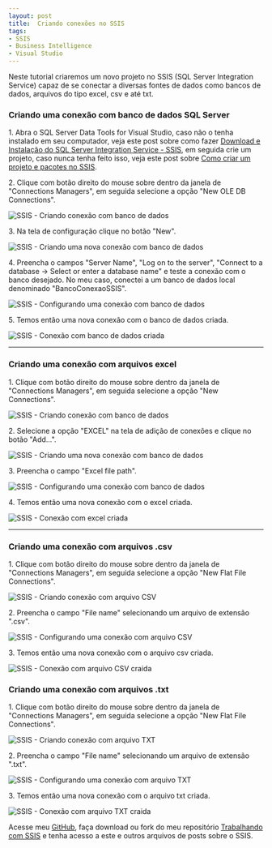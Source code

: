 ```yaml
---
layout: post
title:  Criando conexões no SSIS
tags:
- SSIS
- Business Intelligence
- Visual Studio
---
```


<p>Neste tutorial criaremos um novo projeto no SSIS (SQL Server Integration Service) capaz de se conectar a diversas fontes de dados como bancos de dados, arquivos do tipo excel, csv e até txt.</p>

<h3 id="heading3">Criando uma conexão com banco de dados SQL Server</h3>

<p>1. Abra o SQL Server Data Tools for Visual Studio, caso não o tenha instalado em seu computador, veja este post sobre como fazer <a href="http://mateusblopes.com.br/Download-e-Instalacao-SQL-Server-Integration-Service-SSIS.html" target="_blank">Download e Instalação do SQL Server Integration Service - SSIS</a>, em seguida crie um projeto, caso nunca tenha feito isso, veja este post sobre <a href="http://mateusblopes.com.br/Criando-projeto-e-pacotes-no-SSIS.html" target="_blank">Como criar um projeto e pacotes no SSIS</a>.</p>

<p>2. Clique com botão direito do mouse sobre dentro da janela de "Connections Managers", em seguida selecione a opção "New OLE DB Connections".</p>

<p><img src="https://raw.githubusercontent.com/mateusblopes/mateusblopes.github.io/master/_posts/img/ConnectionsSSIS1.png" alt="SSIS - Criando conexão com banco de dados" /></p>

<p>3. Na tela de configuração clique no botão "New".</p>

<p><img src="https://raw.githubusercontent.com/mateusblopes/mateusblopes.github.io/master/_posts/img/ConnectionsSSIS2.png" alt="SSIS - Criando uma nova conexão com banco de dados" /></p>

<p>4. Preencha o campos "Server Name", "Log on to the server", "Connect to a database -> Select or enter a database name" e teste a conexão com o banco desejado. No meu caso, conectei a um banco de dados local denominado "BancoConexaoSSIS".</p>

<p><img src="https://raw.githubusercontent.com/mateusblopes/mateusblopes.github.io/master/_posts/img/ConnectionsSSIS3.png" alt="SSIS - Configurando uma conexão com banco de dados" /></p>

<p>5. Temos então uma nova conexão com o banco de dados criada.</p>

<p><img src="https://raw.githubusercontent.com/mateusblopes/mateusblopes.github.io/master/_posts/img/ConnectionsSSIS4.png" alt="SSIS - Conexão com banco de dados criada" /></p>

<hr/>

<h3 id="heading3">Criando uma conexão com arquivos excel</h3>

<p>1. Clique com botão direito do mouse sobre dentro da janela de "Connections Managers", em seguida selecione a opção "New Connections".</p>

<p><img src="https://raw.githubusercontent.com/mateusblopes/mateusblopes.github.io/master/_posts/img/ConnectionsSSIS5.png" alt="SSIS - Criando conexão com banco de dados" /></p>

<p>2. Selecione a opção "EXCEL" na tela de adição de conexões e clique no botão "Add...".</p>

<p><img src="https://raw.githubusercontent.com/mateusblopes/mateusblopes.github.io/master/_posts/img/ConnectionsSSIS6.png" alt="SSIS - Criando uma nova conexão com banco de dados" /></p>

<p>3. Preencha o campo "Excel file path".</p>

<p><img src="https://raw.githubusercontent.com/mateusblopes/mateusblopes.github.io/master/_posts/img/ConnectionsSSIS7.png" alt="SSIS - Configurando uma conexão com banco de dados" /></p>

<p>4. Temos então uma nova conexão com o excel criada.</p>

<p><img src="https://raw.githubusercontent.com/mateusblopes/mateusblopes.github.io/master/_posts/img/ConnectionsSSIS8.png" alt="SSIS - Conexão com excel criada" /></p>

<hr/>

<h3 id="heading3">Criando uma conexão com arquivos .csv</h3>

<p>1. Clique com botão direito do mouse sobre dentro da janela de "Connections Managers", em seguida selecione a opção "New Flat File Connections".</p>

<p><img src="https://raw.githubusercontent.com/mateusblopes/mateusblopes.github.io/master/_posts/img/ConnectionsSSIS9.png" alt="SSIS - Criando conexão com arquivo CSV"/></p>

<p>2. Preencha o campo "File name" selecionando um arquivo de extensão ".csv".</p>

<p><img src="https://raw.githubusercontent.com/mateusblopes/mateusblopes.github.io/master/_posts/img/ConnectionsSSIS10.png" alt="SSIS - Configurando uma conexão com arquivo CSV" /></p>

<p>3. Temos então uma nova conexão com o arquivo csv criada.</p>

<p><img src="https://raw.githubusercontent.com/mateusblopes/mateusblopes.github.io/master/_posts/img/ConnectionsSSIS11.png" alt="SSIS - Conexão com arquivo CSV craida" /></p>

<h3 id="heading3">Criando uma conexão com arquivos .txt</h3>

<p>1. Clique com botão direito do mouse sobre dentro da janela de "Connections Managers", em seguida selecione a opção "New Flat File Connections".</p>

<p><img src="https://raw.githubusercontent.com/mateusblopes/mateusblopes.github.io/master/_posts/img/ConnectionsSSIS9.png" alt="SSIS - Criando conexão com arquivo TXT"/></p>

<p>2. Preencha o campo "File name" selecionando um arquivo de extensão ".txt".</p>

<p><img src="https://raw.githubusercontent.com/mateusblopes/mateusblopes.github.io/master/_posts/img/ConnectionsSSIS12.png" alt="SSIS - Configurando uma conexão com arquivo TXT" /></p>

<p>3. Temos então uma nova conexão com o arquivo txt criada.</p>

<p><img src="https://raw.githubusercontent.com/mateusblopes/mateusblopes.github.io/master/_posts/img/ConnectionsSSIS13.png" alt="SSIS - Conexão com arquivo TXT craida" /></p>

<p>Acesse meu <a href="https://github.com/mateusblopes" target="_blank">GitHub</a>, faça download ou fork do meu repositório <a href="https://github.com/mateusblopes/trabalhando-com-ssis" target="_blank">Trabalhando com SSIS</a> e tenha acesso a este e outros arquivos de posts sobre o SSIS.</p>
